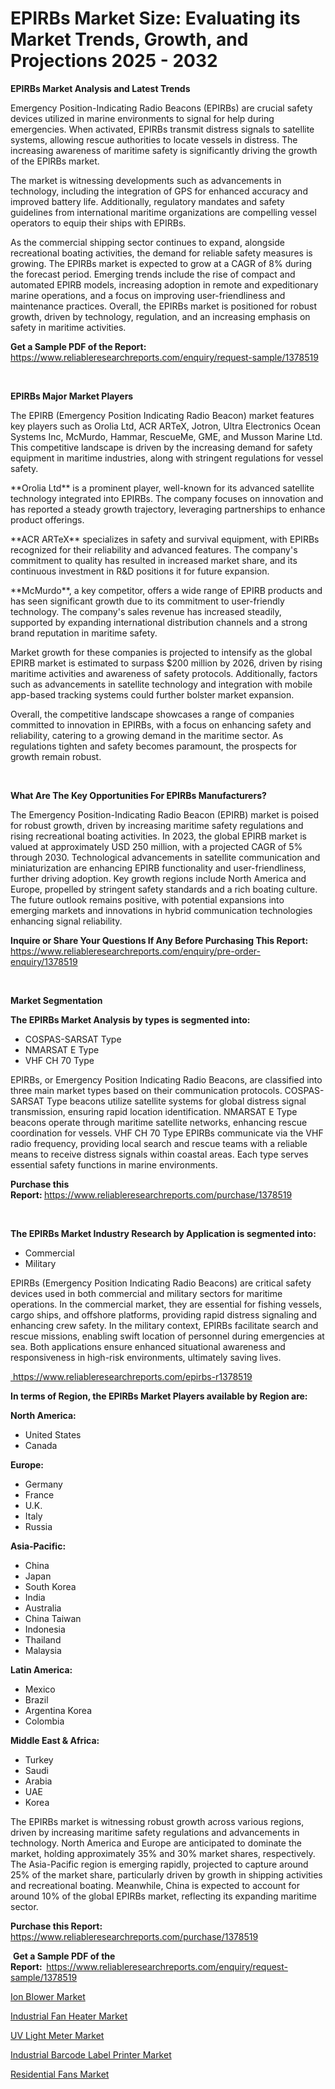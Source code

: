 <p><h1>EPIRBs Market Size: Evaluating its Market Trends, Growth, and Projections 2025 - 2032</h1></p><p><strong>EPIRBs Market Analysis and Latest Trends</strong></p>
<p><p>Emergency Position-Indicating Radio Beacons (EPIRBs) are crucial safety devices utilized in marine environments to signal for help during emergencies. When activated, EPIRBs transmit distress signals to satellite systems, allowing rescue authorities to locate vessels in distress. The increasing awareness of maritime safety is significantly driving the growth of the EPIRBs market. </p><p>The market is witnessing developments such as advancements in technology, including the integration of GPS for enhanced accuracy and improved battery life. Additionally, regulatory mandates and safety guidelines from international maritime organizations are compelling vessel operators to equip their ships with EPIRBs. </p><p>As the commercial shipping sector continues to expand, alongside recreational boating activities, the demand for reliable safety measures is growing. The EPIRBs market is expected to grow at a CAGR of 8% during the forecast period. Emerging trends include the rise of compact and automated EPIRB models, increasing adoption in remote and expeditionary marine operations, and a focus on improving user-friendliness and maintenance practices. Overall, the EPIRBs market is positioned for robust growth, driven by technology, regulation, and an increasing emphasis on safety in maritime activities.</p></p>
<p><strong>Get a Sample PDF of the Report:&nbsp;</strong> <a href="https://www.reliableresearchreports.com/enquiry/request-sample/1378519?utm_campaign=7&utm_medium=2&utm_source=Github&utm_content=ia&utm_term=08042025&utm_id=epirbs">https://www.reliableresearchreports.com/enquiry/request-sample/1378519</a></p>
<p>&nbsp;</p>
<p><strong>EPIRBs Major Market Players</strong></p>
<p><p>The EPIRB (Emergency Position Indicating Radio Beacon) market features key players such as Orolia Ltd, ACR ARTeX, Jotron, Ultra Electronics Ocean Systems Inc, McMurdo, Hammar, RescueMe, GME, and Musson Marine Ltd. This competitive landscape is driven by the increasing demand for safety equipment in maritime industries, along with stringent regulations for vessel safety.</p><p>**Orolia Ltd** is a prominent player, well-known for its advanced satellite technology integrated into EPIRBs. The company focuses on innovation and has reported a steady growth trajectory, leveraging partnerships to enhance product offerings.</p><p>**ACR ARTeX** specializes in safety and survival equipment, with EPIRBs recognized for their reliability and advanced features. The company's commitment to quality has resulted in increased market share, and its continuous investment in R&D positions it for future expansion.</p><p>**McMurdo**, a key competitor, offers a wide range of EPIRB products and has seen significant growth due to its commitment to user-friendly technology. The company's sales revenue has increased steadily, supported by expanding international distribution channels and a strong brand reputation in maritime safety.</p><p>Market growth for these companies is projected to intensify as the global EPIRB market is estimated to surpass $200 million by 2026, driven by rising maritime activities and awareness of safety protocols. Additionally, factors such as advancements in satellite technology and integration with mobile app-based tracking systems could further bolster market expansion.</p><p>Overall, the competitive landscape showcases a range of companies committed to innovation in EPIRBs, with a focus on enhancing safety and reliability, catering to a growing demand in the maritime sector. As regulations tighten and safety becomes paramount, the prospects for growth remain robust.</p></p>
<p>&nbsp;</p>
<p><strong>What Are The Key Opportunities For EPIRBs Manufacturers?</strong></p>
<p><p>The Emergency Position-Indicating Radio Beacon (EPIRB) market is poised for robust growth, driven by increasing maritime safety regulations and rising recreational boating activities. In 2023, the global EPIRB market is valued at approximately USD 250 million, with a projected CAGR of 5% through 2030. Technological advancements in satellite communication and miniaturization are enhancing EPIRB functionality and user-friendliness, further driving adoption. Key growth regions include North America and Europe, propelled by stringent safety standards and a rich boating culture. The future outlook remains positive, with potential expansions into emerging markets and innovations in hybrid communication technologies enhancing signal reliability.</p></p>
<p><strong>Inquire or Share Your Questions If Any Before Purchasing This Report:</strong> <a href="https://www.reliableresearchreports.com/enquiry/pre-order-enquiry/1378519?utm_campaign=7&utm_medium=2&utm_source=Github&utm_content=ia&utm_term=08042025&utm_id=epirbs">https://www.reliableresearchreports.com/enquiry/pre-order-enquiry/1378519</a></p>
<p>&nbsp;</p>
<p><strong>Market Segmentation</strong></p>
<p><strong>The EPIRBs Market Analysis by types is segmented into:</strong></p>
<p><ul><li>COSPAS-SARSAT Type</li><li>NMARSAT E Type</li><li>VHF CH 70 Type</li></ul></p>
<p><p>EPIRBs, or Emergency Position Indicating Radio Beacons, are classified into three main market types based on their communication protocols. COSPAS-SARSAT Type beacons utilize satellite systems for global distress signal transmission, ensuring rapid location identification. NMARSAT E Type beacons operate through maritime satellite networks, enhancing rescue coordination for vessels. VHF CH 70 Type EPIRBs communicate via the VHF radio frequency, providing local search and rescue teams with a reliable means to receive distress signals within coastal areas. Each type serves essential safety functions in marine environments.</p></p>
<p><strong>Purchase this Report:&nbsp;</strong><a href="https://www.reliableresearchreports.com/purchase/1378519?utm_campaign=7&utm_medium=2&utm_source=Github&utm_content=ia&utm_term=08042025&utm_id=epirbs">https://www.reliableresearchreports.com/purchase/1378519</a></p>
<p>&nbsp;</p>
<p><strong>The EPIRBs Market Industry Research by Application is segmented into:</strong></p>
<p><ul><li>Commercial</li><li>Military</li></ul></p>
<p><p>EPIRBs (Emergency Position Indicating Radio Beacons) are critical safety devices used in both commercial and military sectors for maritime operations. In the commercial market, they are essential for fishing vessels, cargo ships, and offshore platforms, providing rapid distress signaling and enhancing crew safety. In the military context, EPIRBs facilitate search and rescue missions, enabling swift location of personnel during emergencies at sea. Both applications ensure enhanced situational awareness and responsiveness in high-risk environments, ultimately saving lives.</p></p>
<p><a href="https://www.reliableresearchreports.com/epirbs-r1378519?utm_campaign=7&utm_medium=2&utm_source=Github&utm_content=ia&utm_term=08042025&utm_id=epirbs">&nbsp;https://www.reliableresearchreports.com/epirbs-r1378519</a></p>
<p><strong>In terms of Region, the EPIRBs Market Players available by Region are:</strong></p>
<p>
    <p> <strong> North America: </strong>
        <ul>
            <li>United States</li>
            <li>Canada</li>
        </ul>
        </p> 
    <p> <strong> Europe: </strong>
        <ul>
            <li>Germany</li>
            <li>France</li>
            <li>U.K.</li>
            <li>Italy</li>
            <li>Russia</li>
        </ul>
        </p> 
    <p> <strong> Asia-Pacific: </strong>
        <ul>
            <li>China</li>
            <li>Japan</li>
            <li>South Korea</li>
            <li>India</li>
            <li>Australia</li>
            <li>China Taiwan</li>
            <li>Indonesia</li>
            <li>Thailand</li>
            <li>Malaysia</li>
        </ul>
        </p> 
    <p> <strong> Latin America: </strong>
        <ul>
            <li>Mexico</li>
            <li>Brazil</li>
            <li>Argentina Korea</li>
            <li>Colombia</li>
        </ul>
        </p> 
    <p> <strong> Middle East & Africa: </strong>
        <ul>
            <li>Turkey</li>
            <li>Saudi</li>
            <li>Arabia</li>
            <li>UAE</li>
            <li>Korea</li>
        </ul>
    </p>
    </p>
<p><p>The EPIRBs market is witnessing robust growth across various regions, driven by increasing maritime safety regulations and advancements in technology. North America and Europe are anticipated to dominate the market, holding approximately 35% and 30% market shares, respectively. The Asia-Pacific region is emerging rapidly, projected to capture around 25% of the market share, particularly driven by growth in shipping activities and recreational boating. Meanwhile, China is expected to account for around 10% of the global EPIRBs market, reflecting its expanding maritime sector.</p></p>
<p><strong>Purchase this Report: </strong><a href="https://www.reliableresearchreports.com/purchase/1378519?utm_campaign=7&utm_medium=2&utm_source=Github&utm_content=ia&utm_term=08042025&utm_id=epirbs">https://www.reliableresearchreports.com/purchase/1378519</a></p>
<p>&nbsp;<strong>Get a Sample PDF of the Report:&nbsp;&nbsp;</strong><a href="https://www.reliableresearchreports.com/enquiry/request-sample/1378519?utm_campaign=7&utm_medium=2&utm_source=Github&utm_content=ia&utm_term=08042025&utm_id=epirbs">https://www.reliableresearchreports.com/enquiry/request-sample/1378519</a></p>
<p><strong></strong></p>
<p><p><a href="https://github.com/gasiorgary79/Market-Research-Report-List-1/blob/main/ion-blower-market.md?utm_campaign=7&utm_medium=2&utm_source=Github&utm_content=ia&utm_term=08042025&utm_id=epirbs">Ion Blower Market</a></p><p><a href="https://github.com/vigatoimrene04/Market-Research-Report-List-1/blob/main/industrial-fan-heater-market.md?utm_campaign=7&utm_medium=2&utm_source=Github&utm_content=ia&utm_term=08042025&utm_id=epirbs">Industrial Fan Heater Market</a></p><p><a href="https://github.com/joubehobock75/Market-Research-Report-List-1/blob/main/uv-light-meter-market.md?utm_campaign=7&utm_medium=2&utm_source=Github&utm_content=ia&utm_term=08042025&utm_id=epirbs">UV Light Meter Market</a></p><p><a href="https://github.com/ozolsgasko02/Market-Research-Report-List-1/blob/main/industrial-barcode-label-printer-market.md?utm_campaign=7&utm_medium=2&utm_source=Github&utm_content=ia&utm_term=08042025&utm_id=epirbs">Industrial Barcode Label Printer Market</a></p><p><a href="https://github.com/supashcriana/Market-Research-Report-List-1/blob/main/residential-fans-market.md?utm_campaign=7&utm_medium=2&utm_source=Github&utm_content=ia&utm_term=08042025&utm_id=epirbs">Residential Fans Market</a></p></p>